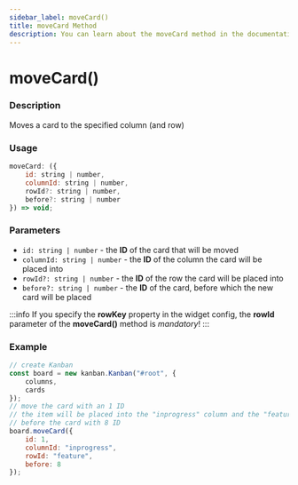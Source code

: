```yaml
---
sidebar_label: moveCard()
title: moveCard Method
description: You can learn about the moveCard method in the documentation of the DHTMLX JavaScript Kanban library. Browse developer guides and API reference, try out code examples and live demos, and download a free 30-day evaluation version of DHTMLX Kanban.
---
```


# moveCard()

### Description

Moves a card to the specified column (and row)

### Usage

```js
moveCard: ({
	id: string | number,
	columnId: string | number,
	rowId?: string | number,
	before?: string | number
}) => void;
```

### Parameters

- `id: string | number` - the **ID** of the card that will be moved
- `columnId: string | number` - the **ID** of the column the card will be placed into
- `rowId?: string | number` - the **ID** of the row the card will be placed into
- `before?: string | number` - the **ID** of the card, before which the new card will be placed

:::info
If you specify the **rowKey** property in the widget config, the **rowId** parameter of the **moveCard()** method is *mandatory*!
:::

### Example

```jsx {9-14}
// create Kanban
const board = new kanban.Kanban("#root", {
	columns,
	cards
});
// move the card with an 1 ID
// the item will be placed into the "inprogress" column and the "feature" row,  
// before the card with 8 ID
board.moveCard({
	id: 1,
	columnId: "inprogress",
	rowId: "feature",
	before: 8
});
```
